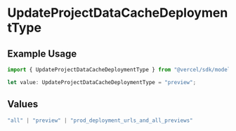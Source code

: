 # UpdateProjectDataCacheDeploymentType

## Example Usage

```typescript
import { UpdateProjectDataCacheDeploymentType } from "@vercel/sdk/models/operations/updateprojectdatacache.js";

let value: UpdateProjectDataCacheDeploymentType = "preview";
```

## Values

```typescript
"all" | "preview" | "prod_deployment_urls_and_all_previews"
```